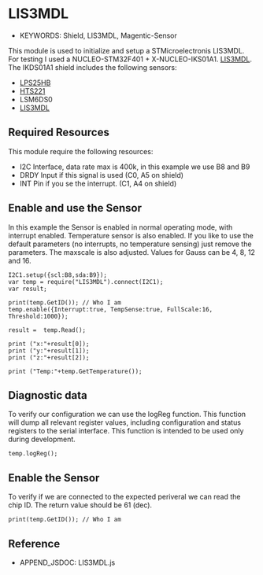 <!--- Copyright (c) 2018 Your Name. See the file LICENSE for copying permission. -->
LIS3MDL
=====================

* KEYWORDS: Shield, LIS3MDL, Magentic-Sensor

This module is used to initialize and setup a STMicroelectronis LIS3MDL.
For testing I used a NUCLEO-STM32F401 + X-NUCLEO-IKS01A1. [LIS3MDL](/modules/LIS3MDL.js). 
The IKDS01A1 shield includes the following sensors:
* [LPS25HB](/modules/LPS25HB.js)  
* [HTS221](/modules/HTS221.js)
* LSM6DS0 
* [LIS3MDL](/modules/LIS3MDL.js)

## Required Resources
This module require the following resources:

- I2C Interface, data rate max is 400k, in this example we use B8 and B9
- DRDY Input if this signal is used (C0, A5 on shield)
- INT Pin if you se the interrupt. (C1, A4 on shield)

## Enable and use the Sensor
In this example the Sensor is enabled in normal operating mode, with interrupt enabled.
Temperature sensor is also enabled.
If you like to use the default parameters (no interrupts, no temperature sensing) just remove the parameters.
The maxscale is also adjusted. Values for Gauss can be 4, 8, 12 and 16.
```
I2C1.setup({scl:B8,sda:B9});
var temp = require("LIS3MDL").connect(I2C1);
var result;

print(temp.GetID()); // Who I am
temp.enable({Interrupt:true, TempSense:true, FullScale:16, Threshold:1000});

result =  temp.Read();

print ("x:"+result[0]);  
print ("y:"+result[1]);  
print ("z:"+result[2]);  

print ("Temp:"+temp.GetTemperature());  
```
## Diagnostic data
To verify our configuration we can use the logReg function.
This function will dump all relevant register values, including configuration 
and status registers to the serial interface.
This function is intended to be used only during development.
```
temp.logReg();
```
## Enable the Sensor
To verify if we are connected to the expected periveral we can read the chip ID.
The return value should be 61 (dec).
```
print(temp.GetID()); // Who I am
```

  Reference
  ---------

  * APPEND_JSDOC: LIS3MDL.js
